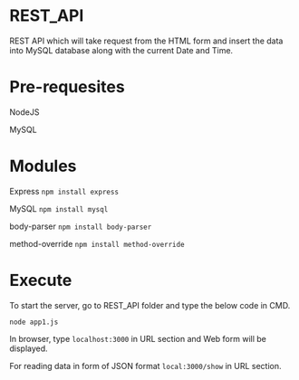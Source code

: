 # REST_API
REST API which will take request from the HTML form and insert the data into MySQL
database along with the current Date and Time.

# Pre-requesites
NodeJS

MySQL

# Modules
Express
`npm install express`

MySQL
`npm install mysql`

body-parser
`npm install body-parser`

method-override
`npm install method-override`

# Execute

To start the server, go to REST_API folder and type the below code in CMD.

`node app1.js`

In browser, type `localhost:3000` in URL section and Web form will be displayed.

For reading data in form of JSON format `local:3000/show` in URL section.
